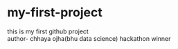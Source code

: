 # my-first-project
this is my first github project
<br>
author- chhaya ojha(bhu data science)
hackathon winner
</br>
